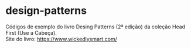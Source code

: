 # design-patterns

Códigos de exemplo do livro Desing Patterns (2ª edição) da coleção Head First (Use a Cabeça).  
Site do livro: https://www.wickedlysmart.com/
